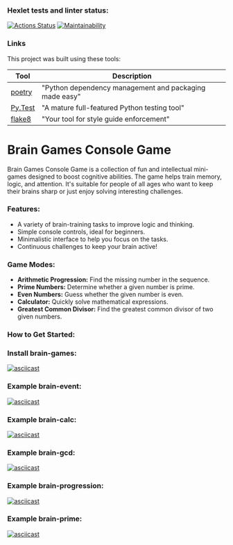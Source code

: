 ### Hexlet tests and linter status:
[![Actions Status](https://github.com/Vladimir-GN/python-project-49/actions/workflows/hexlet-check.yml/badge.svg)](https://github.com/Vladimir-GN/python-project-49/actions)
[![Maintainability](https://api.codeclimate.com/v1/badges/e6946d76c6e77c60fb77/maintainability)](https://codeclimate.com/github/Vladimir-GN/python-project-49/maintainability)

### Links

This project was built using these tools:

| Tool                                                                        | Description                                             |
|-----------------------------------------------------------------------------|---------------------------------------------------------|
| [poetry](https://python-poetry.org/)                                        | "Python dependency management and packaging made easy"  |
| [Py.Test](https://pytest.org)                                               | "A mature full-featured Python testing tool"            |
| [flake8](https://flake8.pycqa.org/)                                         | "Your tool for style guide enforcement" |

# Brain Games Console Game
Brain Games Console Game is a collection of fun and intellectual mini-games designed to boost cognitive abilities. The game helps train memory, logic, and attention. It's suitable for people of all ages who want to keep their brains sharp or just enjoy solving interesting challenges.

### Features:
- A variety of brain-training tasks to improve logic and thinking.
- Simple console controls, ideal for beginners.
- Minimalistic interface to help you focus on the tasks.
- Continuous challenges to keep your brain active!

### Game Modes:
- **Arithmetic Progression:** Find the missing number in the sequence.
- **Prime Numbers:** Determine whether a given number is prime.
- **Even Numbers:** Guess whether the given number is even.
- **Calculator:** Quickly solve mathematical expressions.
- **Greatest Common Divisor:** Find the greatest common divisor of two given numbers.

### How to Get Started:

### Install brain-games:
[![asciicast](https://asciinema.org/a/G4QbW8dtRmazz08BZ4wR1FUKW.svg)](https://asciinema.org/a/G4QbW8dtRmazz08BZ4wR1FUKW)

### Example brain-event:
[![asciicast](https://asciinema.org/a/OAU8clHzpeQdXNAvSgKP96T93.svg)](https://asciinema.org/a/OAU8clHzpeQdXNAvSgKP96T93)

### Example brain-calc:
[![asciicast](https://asciinema.org/a/zAxX64CHNpHUpMgMN4PDBQ3GD.svg)](https://asciinema.org/a/zAxX64CHNpHUpMgMN4PDBQ3GD)

### Example brain-gcd:
[![asciicast](https://asciinema.org/a/0WHJIU0eIGa1BroZpHspHSSrs.svg)](https://asciinema.org/a/0WHJIU0eIGa1BroZpHspHSSrs)

### Example brain-progression:
[![asciicast](https://asciinema.org/a/xtuXZzskvAuAkzLCkngPyU7xx.svg)](https://asciinema.org/a/xtuXZzskvAuAkzLCkngPyU7xx)

### Example brain-prime:
[![asciicast](https://asciinema.org/a/iWDNu8Hrqy3I10yvEjo0ZyulI.svg)](https://asciinema.org/a/iWDNu8Hrqy3I10yvEjo0ZyulI)

